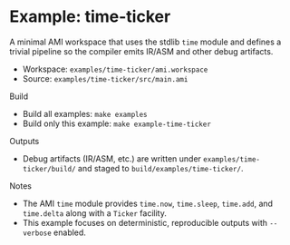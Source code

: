 # Example: time-ticker

A minimal AMI workspace that uses the stdlib `time` module and defines a trivial pipeline so the compiler emits IR/ASM and other debug artifacts.

- Workspace: `examples/time-ticker/ami.workspace`
- Source: `examples/time-ticker/src/main.ami`

Build
- Build all examples: `make examples`
- Build only this example: `make example-time-ticker`

Outputs
- Debug artifacts (IR/ASM, etc.) are written under `examples/time-ticker/build/` and staged to `build/examples/time-ticker/`.

Notes
- The AMI `time` module provides `time.now`, `time.sleep`, `time.add`, and `time.delta` along with a `Ticker` facility.
- This example focuses on deterministic, reproducible outputs with `--verbose` enabled.

